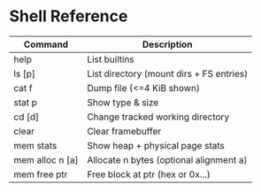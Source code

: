 # Shell Reference

| Command        | Description |
|----------------|-------------|
| help           | List builtins |
| ls [p]         | List directory (mount dirs + FS entries) |
| cat f          | Dump file (<=4 KiB shown) |
| stat p         | Show type & size |
| cd [d]         | Change tracked working directory |
| clear          | Clear framebuffer |
| mem stats      | Show heap + physical page stats |
| mem alloc n [a]| Allocate n bytes (optional alignment a) |
| mem free ptr   | Free block at ptr (hex or 0x...) |
